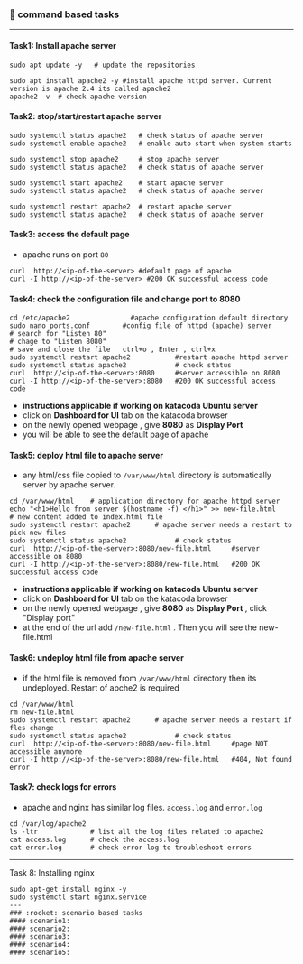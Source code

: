 ### :camel: command based tasks
---
#### Task1: Install apache server
```
sudo apt update -y   # update the repositories

sudo apt install apache2 -y #install apache httpd server. Current version is apache 2.4 its called apache2 
apache2 -v  # check apache version

```
#### Task2: stop/start/restart apache server
```
sudo systemctl status apache2   # check status of apache server
sudo systemctl enable apache2   # enable auto start when system starts

sudo systemctl stop apache2     # stop apache server
sudo systemctl status apache2   # check status of apache server

sudo systemctl start apache2    # start apache server
sudo systemctl status apache2   # check status of apache server

sudo systemctl restart apache2  # restart apache server
sudo systemctl status apache2   # check status of apache server
```

#### Task3: access the default page
* apache runs on port `80`
```
curl  http://<ip-of-the-server> #default page of apache 
curl -I http://<ip-of-the-server> #200 OK successful access code
```

#### Task4: check the configuration file and change port to 8080
```
cd /etc/apache2               #apache configuration default directory
sudo nano ports.conf        #config file of httpd (apache) server
# search for "Listen 80"
# chage to "Listen 8080"    
# save and close the file   ctrl+o , Enter , ctrl+x
sudo systemctl restart apache2           #restart apache httpd server
sudo systemctl status apache2            # check status
curl  http://<ip-of-the-server>:8080     #server accessible on 8080
curl -I http://<ip-of-the-server>:8080   #200 OK successful access code
```
* __instructions applicable if working on katacoda Ubuntu server__
* click on __Dashboard for UI__ tab on the katacoda browser
* on the newly opened webpage , give __8080__ as __Display Port__
* you will be able to see the default page of apache
#### Task5: deploy html file to apache server
* any html/css file copied to `/var/www/html` directory is automatically server by apache server.
```
cd /var/www/html    # application directory for apache httpd server
echo "<h1>Hello from server $(hostname -f) </h1>" >> new-file.html     # new content added to index.html file 
sudo systemctl restart apache2      # apache server needs a restart to pick new files
sudo systemctl status apache2            # check status
curl  http://<ip-of-the-server>:8080/new-file.html     #server accessible on 8080
curl -I http://<ip-of-the-server>:8080/new-file.html   #200 OK successful access code
```
* __instructions applicable if working on katacoda Ubuntu server__
* click on __Dashboard for UI__ tab on the katacoda browser
* on the newly opened webpage , give __8080__ as __Display Port__ , click "Display port"
* at the end of the url add `/new-file.html` . Then you will see the new-file.html
#### Task6: undeploy html file from apache server
* if the html file is removed from `/var/www/html` directory then its undeployed. Restart of apche2 is required
```
cd /var/www/html
rm new-file.html
sudo systemctl restart apache2      # apache server needs a restart if fles change
sudo systemctl status apache2            # check status
curl  http://<ip-of-the-server>:8080/new-file.html     #page NOT accessible anymore
curl -I http://<ip-of-the-server>:8080/new-file.html   #404, Not found error
```
#### Task7: check logs for errors
* apache and nginx has similar log files. `access.log` and `error.log`
```
cd /var/log/apache2
ls -ltr             # list all the log files related to apache2
cat access.log      # check the access.log
cat error.log       # check error log to troubleshoot errors
```
---

Task 8: Installing nginx
```
sudo apt-get install nginx -y
sudo systemctl start nginx.service
---
### :rocket: scenario based tasks 
#### scenario1: 
#### scenario2: 
#### scenario3: 
#### scenario4: 
#### scenario5: 
